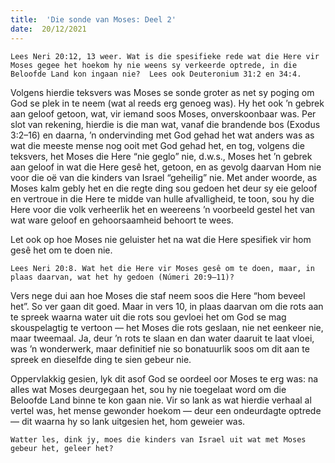 ```yaml
---
title:  'Die sonde van Moses: Deel 2'
date:  20/12/2021
---
```


`Lees Neri 20:12, 13 weer. Wat is die spesifieke rede wat die Here vir Moses gegee het hoekom hy nie weens sy verkeerde optrede, in die Beloofde Land kon ingaan nie?  Lees ook Deuteronium 31:2 en 34:4.`

Volgens hierdie teksvers was Moses se sonde groter as net sy poging om God se plek in te neem (wat al reeds erg genoeg was). Hy het ook ’n gebrek aan geloof getoon, wat, vir iemand soos Moses, onverskoonbaar was.  Per slot van rekening, hierdie is die man wat, vanaf die brandende bos (Exodus 3:2–16) en daarna, ’n ondervinding met God gehad het wat anders was as wat die meeste mense nog ooit met God gehad het, en tog, volgens die teksvers, het Moses die Here “nie geglo” nie, d.w.s., Moses het ’n gebrek aan geloof in wat die Here gesê het, getoon, en as gevolg daarvan Hom nie voor die oë van die kinders van Israel “geheilig” nie. Met ander woorde, as Moses kalm gebly het en die regte ding sou gedoen het deur sy eie geloof en vertroue in die Here te midde van hulle afvalligheid, te toon, sou hy die Here voor die volk verheerlik het en weereens ’n voorbeeld gestel het van wat ware geloof en gehoorsaamheid behoort te wees.

Let ook op hoe Moses nie geluister het na wat die Here spesifiek vir hom gesê het om te doen nie.

`Lees Neri 20:8. Wat het die Here vir Moses gesê om te doen, maar, in plaas daarvan, wat het hy gedoen (Númeri 20:9–11)?`

Vers nege dui aan hoe Moses die staf neem soos die Here “hom beveel het”.  So ver gaan dit goed.  Maar in vers 10, in plaas daarvan om die rots aan te spreek waarna water uit die rots sou gevloei het om God se mag skouspelagtig te vertoon — het Moses die rots geslaan, nie net eenkeer nie, maar tweemaal.  Ja, deur ’n rots te slaan en dan water daaruit te laat vloei, was ’n wonderwerk, maar definitief nie so bonatuurlik soos om dit aan te spreek en dieselfde ding te sien gebeur nie.

Oppervlakkig gesien, lyk dit asof God se oordeel oor Moses te erg was:  na alles wat Moses deurgegaan het, sou hy nie toegelaat word om die Beloofde Land binne te kon gaan nie.  Vir so lank as wat hierdie verhaal al vertel was, het mense gewonder hoekom — deur een ondeurdagte optrede — dit waarna hy so lank uitgesien het, hom geweier was.

`Watter les, dink jy, moes die kinders van Israel uit wat met Moses gebeur het, geleer het?`